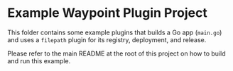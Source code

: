 # Example Waypoint Plugin Project

This folder contains some example plugins that builds a Go app (`main.go`) and
uses a `filepath` plugin for its registry, deployment, and release.

Please refer to the main README at the root of this project on how to build and
run this example.
